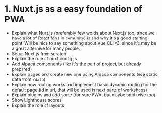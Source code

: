 # 1. Nuxt.js as a easy foundation of PWA

- Explain what Nuxt.js (preferably few words about Next.js too, since we have a lot of React fans in comunity) is and why it's a good starting point. Will be nice to say something about Vue CLI v3, since it's may be a great alternive for many people.
- Setup Nuxt.js from scratch
- Explain the role of nuxt.config.js
- Add Alpaca components (like it's the part of project, but already prepared)
- Explain pages and create new one using Alpaca components (use static data from `/data`)
- Explain how routing works and implement basic dynamic routing for the default page (id in url, that will be used in next parts of workshops)
- Explain plugins and add some (for sure PWA, but maybe smth else too)
- Show Lighthouse scores
- Explain the role of layouts
